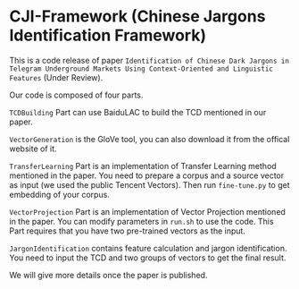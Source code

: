 # CJI-Framework (Chinese Jargons Identification Framework)

 

This is a code release of paper `Identification of Chinese Dark Jargons in Telegram Underground Markets Using Context-Oriented and Linguistic Features` (Under Review).

Our code is composed of four parts.

`TCDBuilding` Part can use BaiduLAC to build the TCD mentioned in our paper.

`VectorGeneration` is the GloVe tool, you can also download it from the offical website of it.

`TransferLearning` Part is an implementation of Transfer Learning method mentioned in the paper. You need to prepare a corpus and a source vector as input (we used the public Tencent Vectors). Then run `fine-tune.py` to get embedding of your corpus.

`VectorProjection` Part is an implementation of Vector Projection mentioned in the paper. You can modify parameters in `run.sh` to use the code. This Part requires that you have two pre-trained vectors as the input.

`JargonIdentification` contains feature calculation and jargon identification. You need to input the TCD and two groups of vectors to get the final result.

We will give more details once the paper is published.
